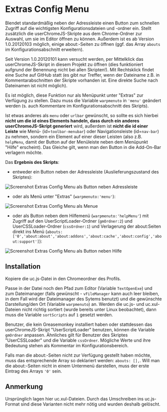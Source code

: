 # Extras Config Menu
Blendet standardmäßig neben der Adressleiste einen Button zum schnellen Zugriff auf die wichtigsten Konfigurationsdateien und -ordner ein. Stellt 
zusätzlich die userChromeJS-Skripte aus dem Chrome-Ordner zur Auswahl, um sie im Editor öffnen zu können. Außerdem ist es ab Version 1.0.20120103 
möglich, einige about:-Seiten zu öffnen (ggf. das Array `abouts` im Konfigurationsabschnitt erweitern).

Seit Version  1.0.20120101 kann versucht werden, per Mittelklick das userChromeJS-Skript in diesem Projekt zu öffnen (dies funktioniert aufgrund der 
Benennung nicht bei allen Skripten!). Mit Rechtsklick findet eine Suche auf GitHub statt (es gibt nur Treffer, wenn der Dateiname z.B. in 
Kommentarabschnitten der Skripte vorhanden ist. Eine direkte Suche nach Dateinamen ist nicht möglich).

Es ist möglich, diese Funktion nur als Menüpunkt unter "Extras" zur Verfügung zu stellen. Dazu muss die Variable `warpmenuto` in `'menu'` geändert 
werden (s. auch Kommentare im Konfigurationsabschnitt des Skripts). 

Ist etwas anderes als `menu` oder `urlbar` gewünscht, so sollte es sich hierbei **nicht um die id eines Elements handeln, dass 
durch ein anderes userChromeJS-Skript generiert** wird, außerdem ist **nicht die id einer Leiste** wie Menü- (id=`toolbar-menubar`) oder 
Navigationsleiste (id=`nav-bar`) zu nehmen, sondern ein Element auf einer dieser Leisten (also z.B. `helpMenu`, damit der Button auf der 
Menüleiste neben dem Menüpunkt "Hilfe" erscheint). Das Gleiche gilt, wenn man den Button in die Add-On-Bar verlagern möchte.

Das **Ergebnis des Skripts**:

- entweder ein Button neben der Adressleiste (Auslieferungszustand des Skriptes):

![Screenshot Extras Config Menu als Button neben Adressleiste](https://github.com/ardiman/userChrome.js/raw/master/extras_config_menu/scr_extras_config_menu_btn.png)

- oder als Menü unter "Extras" (`warpmenuto:'menu'`):

![Screenshot Extras Config Menu als Menue](https://github.com/ardiman/userChrome.js/raw/master/extras_config_menu/scr_extras_config_menu_men.png)

- oder als Button neben dem Hilfemenü (`warpmenuto:'helpMenu'`) mit Zugriff auf den UserScriptLoader-Ordner (`gmOrdner:2`) und UserCSSLoader-Ordner 
(`cssOrdner:1`) und Verlagerung der about:Seiten direkt ins Menü (`abouts: ['0','about:about','about:addons','about:cache','about:config','about:support']`):

![Screenshot Extras Config Menu als Button neben Hilfe](https://github.com/ardiman/userChrome.js/raw/master/extras_config_menu/scr_extras_config_menu_btn2.png)

## Installation
Kopiere die uc.js-Datei in den Chromeordner des Profils. 

Passe in der Datei noch den Pfad zum Editor (Variable `TextOpenExe`) und zum Dateimanager 
(falls gewünscht - `vFileManager` kann auch leer bleiben, in dem Fall wird der Dateimanager des Sytems benutzt) und die gewünschte Darstellung/den Ort 
(Variable `warpmenuto`) an. Werden die uc.js- und uc.xul-Dateien nicht richtig sortiert (wurde bereits unter Linux beobachtet), dann muss die 
Variable `sortScripts` auf `1` gesetzt werden.

Benutzer, die kein Greasemonkey installiert haben oder stattdessen das userChromeJS-Skript "UserScriptLoader" benutzen, können die Variable 
`gmOrdner` anpassen. Ähnliches gilt für Benutzer des Skriptes "UserCSSLoader" und die Variable `cssOrdner`. Mögliche Werte und ihre Bedeutung stehen 
als Kommentar im Konfigurationsbereich.

Falls man die about:-Seiten nicht zur Verfügung gestellt haben möchte, muss das entsprechende Array so deklariert werden: `abouts: [],`. Will man die 
about:-Seiten nicht in einem Untermenü darstellen, muss der erste Eintrag des Arrays `'0'` sein.


## Anmerkung
Ursprünglich lagen hier uc.xul-Dateien. Durch das Umschreiben ins uc.js-Format sind diese Varianten nicht mehr nötig und wurden deshalb gelöscht.